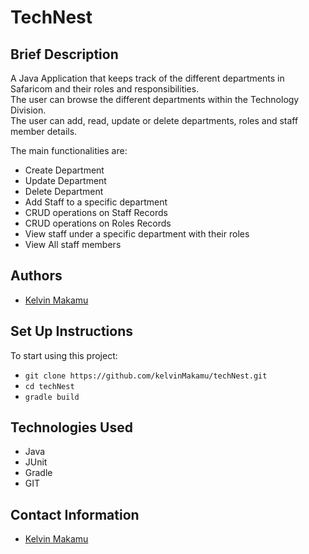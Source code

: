 # TechNest

## Brief Description

A Java Application that keeps track of the different departments in Safaricom and their roles and responsibilities.<br>
The user can browse the different departments within the Technology Division.<br>
The user can add, read, update or delete departments, roles and staff member details. <br>

The main functionalities are:<br>
* Create Department
* Update Department
* Delete Department
* Add Staff to a specific department
* CRUD operations on Staff Records
* CRUD operations on Roles Records
* View staff under a specific department with their roles
* View All staff members

## Authors

* [Kelvin Makamu](https://github.com/kelvinMakamu)

## Set Up Instructions

To start using this project:

* `git clone https://github.com/kelvinMakamu/techNest.git`
* `cd techNest`
* `gradle build`

## Technologies Used

* Java
* JUnit
* Gradle
* GIT


## Contact Information

* [Kelvin Makamu](mailto:profmakamu@gmail.com?subject=[GitHub]%20Private%20and%20Confidential)